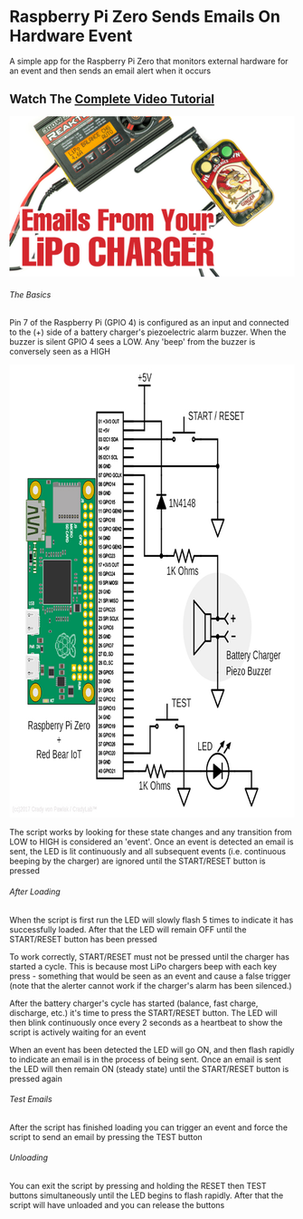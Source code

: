 # Raspberry Pi Zero Sends Emails On Hardware Event
A simple app for the Raspberry Pi Zero that monitors external hardware for an event and then sends an email alert when it occurs 

## Watch The [Complete Video Tutorial](https://youtu.be/7OaZsSdVpSQ)

![](images/mintymailer_yt_thumbnail_1200x675.jpg)

###### The Basics

Pin 7 of the Raspberry Pi (GPIO 4) is configured as an input and connected to the (+) side of a battery charger's
piezoelectric alarm buzzer.  When the buzzer is silent GPIO 4 sees a LOW. Any 'beep' from the buzzer is conversely
seen as a HIGH

<img src="images/diagram800x800.png" width="800" height="800">

The script works by looking for these state changes and any transition from LOW to HIGH is considered
an 'event'.  Once an event is detected an email is sent, the LED is lit continuously and all subsequent events (i.e.
continuous beeping by the charger) are ignored until the START/RESET button is pressed

###### After Loading

When the script is first run the LED will slowly flash 5 times to indicate it has successfully loaded.  After that the
LED will remain OFF until the START/RESET button has been pressed

To work correctly, START/RESET must not be pressed until the charger has started a cycle.  This is because most LiPo
chargers beep with each key press - something that would be seen as an event and cause a false trigger (note that the
alerter cannot work if the charger's alarm has been silenced.)

After the battery charger's cycle has started (balance, fast charge, discharge, etc.) it's time to press the START/RESET
button.  The LED will then blink continuously once every 2 seconds as a heartbeat to show the script is actively waiting for
an event

When an event has been detected the LED will go ON, and then flash rapidly to indicate an email is in the process of
being sent.  Once an email is sent the LED will then remain ON (steady state) until the START/RESET button is pressed again

###### Test Emails

After the script has finished loading you can trigger an event and force the script to send an email by pressing the TEST button

###### Unloading

You can exit the script by pressing and holding the RESET then TEST buttons simultaneously until the LED begins to flash rapidly.
After that the script will have unloaded and you can release the buttons
